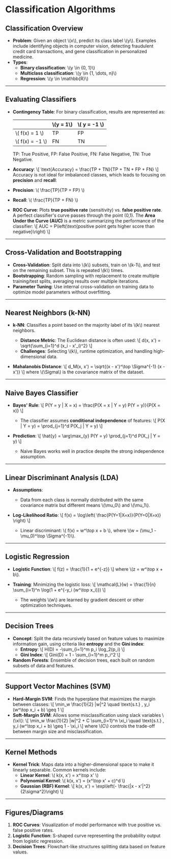 # Classification Algorithms

## **Classification Overview**

- **Problem**: Given an object \\(x\\), predict its class label \\(y\\). Examples include identifying objects in computer vision, detecting fraudulent credit card transactions, and gene classification in personalized medicine.
- **Types**:
  - **Binary classification**: \\(y \in \{0, 1\}\\)
  - **Multiclass classification**: \\(y \in \{1, \dots, n\}\\)
  - **Regression**: \\(y \in \mathbb{R}\\)

---

## **Evaluating Classifiers**

- **Contingency Table**: For binary classification, results are represented as:

    |       | \\(y = 1\\) |\\( y = -1 \\)|
    |-------|-------|--------|
    | \\( f(x) = 1 \\) | TP    | FP     |
    |\\( f(x) = -1 \\)| FN    | TN     |

  TP: True Positive, FP: False Positive, FN: False Negative, TN: True Negative.

- **Accuracy**:
  \\[
  \text{Accuracy} = \frac{TP + TN}{TP + TN + FP + FN}
  \\]
  Accuracy is not ideal for imbalanced classes, which leads to focusing on **precision** and **recall**:

- **Precision**: \\( \frac{TP}{TP + FP} \\)

- **Recall**: \\( \frac{TP}{TP + FN} \\)

- **ROC Curve**: Plots **true positive rate** (sensitivity) vs. **false positive rate**. A perfect classifier's curve passes through the point (0,1). The **Area Under the Curve (AUC)** is a metric summarizing the performance of the classifier:
  \\[
  AUC = P\left(\text{positive point gets higher score than negative}\right)
  \\]

---

## **Cross-Validation and Bootstrapping**

- **Cross-Validation**: Split data into \\(k\\) subsets, train on \\(k-1\\), and test on the remaining subset. This is repeated \\(k\\) times.
- **Bootstrapping**: Random sampling with replacement to create multiple training/test splits, averaging results over multiple iterations.
- **Parameter Tuning**: Use internal cross-validation on training data to optimize model parameters without overfitting.

---

## **Nearest Neighbors (k-NN)**

- **k-NN**: Classifies a point based on the majority label of its \\(k\\) nearest neighbors.
  - **Distance Metric**: The Euclidean distance is often used:
    \\[
    d(x, x') = \sqrt{\sum_{i=1}^d (x_i - x'_i)^2}
    \\]
  - **Challenges**: Selecting \\(k\\), runtime optimization, and handling high-dimensional data.

- **Mahalanobis Distance**:
 \\[
  d_M(x, x') = \sqrt{(x - x')^\top \Sigma^{-1} (x - x')}
 \\]
  where \\(\Sigma\\) is the covariance matrix of the dataset.

---

## **Naive Bayes Classifier**

- **Bayes' Rule**:
 \\[
  P(Y = y | X = x) = \frac{P(X = x | Y = y) P(Y = y)}{P(X = x)}
 \\]
  - The classifier assumes **conditional independence** of features:
   \\[
    P(X | Y = y) = \prod_{j=1}^d P(X_j | Y = y)
   \\]

- **Prediction**:
 \\[
  \hat{y} = \arg\max_{y} P(Y = y) \prod_{j=1}^d P(X_j | Y = y)
 \\]
  - Naive Bayes works well in practice despite the strong independence assumption.

---

## **Linear Discriminant Analysis (LDA)**

- **Assumptions**:
  - Data from each class is normally distributed with the same covariance matrix but different means \\(\mu_0\\) and \\(\mu_1\\).

- **Log-Likelihood Ratio**:
 \\[
  f(x) = \log\left( \frac{P(Y=1|X=x)}{P(Y=0|X=x)} \right)
 \\]
  - Linear discriminant: \\( f(x) = w^\top x + b \\), where \\(w = (\mu_1 - \mu_0)^\top \Sigma^{-1}\\).

---

## **Logistic Regression**

- **Logistic Function**:
 \\[
  f(z) = \frac{1}{1 + e^{-z}}
 \\]
  where \\(z = w^\top x + b\\).

- **Training**: Minimizing the logistic loss:
 \\[
  \mathcal{L}(w) = \frac{1}{n} \sum_{i=1}^n \log(1 + e^{-y_i (w^\top x_i)})
 \\]
  - The weights \\(w\\) are learned by gradient descent or other optimization techniques.

---

## **Decision Trees**

- **Concept**: Split the data recursively based on feature values to maximize information gain, using criteria like **entropy** and the **Gini index**:
  - **Entropy**:
   \\[
    H(D) = -\sum_{i=1}^m p_i \log_2(p_i)
   \\]
  - **Gini Index**:
   \\[
    Gini(D) = 1 - \sum_{i=1}^m p_i^2
   \\]
- **Random Forests**: Ensemble of decision trees, each built on random subsets of data and features.

---

## **Support Vector Machines (SVM)**

- **Hard-Margin SVM**: Finds the hyperplane that maximizes the margin between classes:
 \\[
  \min_w \frac{1}{2} \|w\|^2 \quad \text{s.t.} \, y_i (w^\top x_i + b) \geq 1
 \\]
- **Soft-Margin SVM**: Allows some misclassification using slack variables \\(\xi\\):
 \\[
  \min_w \frac{1}{2} \|w\|^2 + C \sum_{i=1}^n \xi_i \quad \text{s.t.} \, y_i (w^\top x_i + b) \geq 1 - \xi_i
 \\]
  where \\(C\\) controls the trade-off between margin size and misclassification.

---

## **Kernel Methods**

- **Kernel Trick**: Maps data into a higher-dimensional space to make it linearly separable. Common kernels include:
  - **Linear Kernel**: \\( k(x, x') = x^\top x' \\)
  - **Polynomial Kernel**: \\( k(x, x') = (x^\top x' + c)^d \\)
  - **Gaussian (RBF) Kernel**:
   \\[
    k(x, x') = \exp\left(- \frac{\|x - x'\|^2}{2\sigma^2}\right)
   \\]

---

## **Figures/Diagrams**

1. **ROC Curves**: Visualization of model performance with true positive vs. false positive rates.
2. **Logistic Function**: S-shaped curve representing the probability output from logistic regression.
3. **Decision Trees**: Flowchart-like structures splitting data based on feature values.
